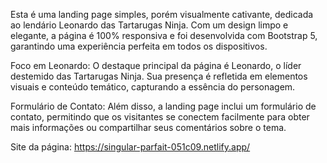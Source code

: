 Esta é uma landing page simples, porém visualmente cativante, dedicada ao lendário Leonardo das Tartarugas Ninja. Com um design limpo e elegante, a página é 100% responsiva e foi desenvolvida com Bootstrap 5, garantindo uma experiência perfeita em todos os dispositivos.

Foco em Leonardo: O destaque principal da página é Leonardo, o líder destemido das Tartarugas Ninja. Sua presença é refletida em elementos visuais e conteúdo temático, capturando a essência do personagem.

Formulário de Contato: Além disso, a landing page inclui um formulário de contato, permitindo que os visitantes se conectem facilmente para obter mais informações ou compartilhar seus comentários sobre o tema.

Site da página: https://singular-parfait-051c09.netlify.app/
